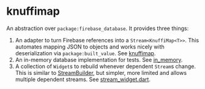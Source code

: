 # knuffimap

An abstraction over `package:firebase_database`.
It provides three things:

1. An adapter to turn Firebase references into a `Stream<KnuffiMap<T>>`. This automates mapping JSON to objects and works
   nicely with deserialization via `package:built_value`. See [knuffimap](lib/knuffimap.dart).
2. An in-memory database implementation for tests. See [in_memory](lib/in_memory). 
3. A collection of `Widget`s to rebuild whenever dependent `Stream`s change.
   This is similar to [StreamBuilder](https://api.flutter.dev/flutter/widgets/StreamBuilder-class.html), but simpler,
   more limited and allows multiple dependent streams. See [stream_widget.dart](lib/stream_widget.dart).
